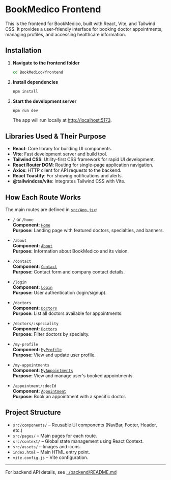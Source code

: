 # BookMedico Frontend

This is the frontend for BookMedico, built with React, Vite, and Tailwind CSS. It provides a user-friendly interface for booking doctor appointments, managing profiles, and accessing healthcare information.

## Installation

1. **Navigate to the frontend folder**
   ```sh
   cd BookMedico/frontend
   ```

2. **Install dependencies**
   ```sh
   npm install
   ```

3. **Start the development server**
   ```sh
   npm run dev
   ```
   The app will run locally at [http://localhost:5173](http://localhost:5173).

## Libraries Used & Their Purpose

- **React**: Core library for building UI components.
- **Vite**: Fast development server and build tool.
- **Tailwind CSS**: Utility-first CSS framework for rapid UI development.
- **React Router DOM**: Routing for single-page application navigation.
- **Axios**: HTTP client for API requests to the backend.
- **React Toastify**: For showing notifications and alerts.
- **@tailwindcss/vite**: Integrates Tailwind CSS with Vite.

## How Each Route Works

The main routes are defined in [`src/App.jsx`](src/App.jsx):

- `/` or `/home`  
  **Component:** [`Home`](src/pages/Home.jsx)  
  **Purpose:** Landing page with featured doctors, specialties, and banners.

- `/about`  
  **Component:** [`About`](src/pages/About.jsx)  
  **Purpose:** Information about BookMedico and its vision.

- `/contact`  
  **Component:** [`Contact`](src/pages/Contact.jsx)  
  **Purpose:** Contact form and company contact details.

- `/login`  
  **Component:** [`Login`](src/pages/Login.jsx)  
  **Purpose:** User authentication (login/signup).

- `/doctors`  
  **Component:** [`Doctors`](src/pages/Doctors.jsx)  
  **Purpose:** List all doctors available for appointments.

- `/doctors/:speciality`  
  **Component:** [`Doctors`](src/pages/Doctors.jsx)  
  **Purpose:** Filter doctors by specialty.

- `/my-profile`  
  **Component:** [`MyProfile`](src/pages/MyProfile.jsx)  
  **Purpose:** View and update user profile.

- `/my-appointments`  
  **Component:** [`MyAppointments`](src/pages/MyAppointments.jsx)  
  **Purpose:** View and manage user's booked appointments.

- `/appointment/:docId`  
  **Component:** [`Appointment`](src/pages/Appointment.jsx)  
  **Purpose:** Book an appointment with a specific doctor.

## Project Structure

- `src/components/` – Reusable UI components (NavBar, Footer, Header, etc.)
- `src/pages/` – Main pages for each route.
- `src/context/` – Global state management using React Context.
- `src/assets/` – Images and icons.
- `index.html` – Main HTML entry point.
- `vite.config.js` – Vite configuration.

---

For backend API details, see [../backend/README.md](../backend/README.md)